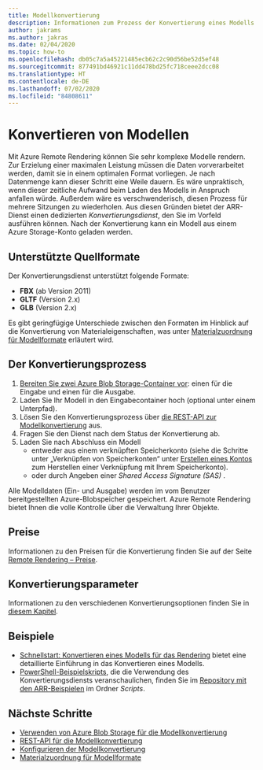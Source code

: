 ```yaml
---
title: Modellkonvertierung
description: Informationen zum Prozess der Konvertierung eines Modells für das Rendering
author: jakrams
ms.author: jakras
ms.date: 02/04/2020
ms.topic: how-to
ms.openlocfilehash: db05c7a5a45221485ecb62c2c90d56be52d5ef48
ms.sourcegitcommit: 877491bd46921c11dd478bd25fc718ceee2dcc08
ms.translationtype: HT
ms.contentlocale: de-DE
ms.lasthandoff: 07/02/2020
ms.locfileid: "84808611"
---
```

# <a name="convert-models"></a>Konvertieren von Modellen

Mit Azure Remote Rendering können Sie sehr komplexe Modelle rendern. Zur Erzielung einer maximalen Leistung müssen die Daten vorverarbeitet werden, damit sie in einem optimalen Format vorliegen. Je nach Datenmenge kann dieser Schritt eine Weile dauern. Es wäre unpraktisch, wenn dieser zeitliche Aufwand beim Laden des Modells in Anspruch anfallen würde. Außerdem wäre es verschwenderisch, diesen Prozess für mehrere Sitzungen zu wiederholen. Aus diesen Gründen bietet der ARR-Dienst einen dedizierten *Konvertierungsdienst*, den Sie im Vorfeld ausführen können.
Nach der Konvertierung kann ein Modell aus einem Azure Storage-Konto geladen werden.

## <a name="supported-source-formats"></a>Unterstützte Quellformate

Der Konvertierungsdienst unterstützt folgende Formate:

- **FBX** (ab Version 2011)
- **GLTF** (Version 2.x)
- **GLB** (Version 2.x)

Es gibt geringfügige Unterschiede zwischen den Formaten im Hinblick auf die Konvertierung von Materialeigenschaften, was unter [Materialzuordnung für Modellformate](../../reference/material-mapping.md) erläutert wird.

## <a name="the-conversion-process"></a>Der Konvertierungsprozess

1. [Bereiten Sie zwei Azure Blob Storage-Container vor](blob-storage.md): einen für die Eingabe und einen für die Ausgabe.
1. Laden Sie Ihr Modell in den Eingabecontainer hoch (optional unter einem Unterpfad).
1. Lösen Sie den Konvertierungsprozess über [die REST-API zur Modellkonvertierung](conversion-rest-api.md) aus.
1. Fragen Sie den Dienst nach dem Status der Konvertierung ab.
1. Laden Sie nach Abschluss ein Modell
    - entweder aus einem verknüpften Speicherkonto (siehe die Schritte unter „Verknüpfen von Speicherkonten“ unter [Erstellen eines Kontos](../create-an-account.md#link-storage-accounts) zum Herstellen einer Verknüpfung mit Ihrem Speicherkonto).
    - oder durch Angeben einer *Shared Access Signature (SAS)* .

Alle Modelldaten (Ein- und Ausgabe) werden im vom Benutzer bereitgestellten Azure-Blobspeicher gespeichert. Azure Remote Rendering bietet Ihnen die volle Kontrolle über die Verwaltung Ihrer Objekte.

## <a name="pricing"></a>Preise

Informationen zu den Preisen für die Konvertierung finden Sie auf der Seite [Remote Rendering – Preise](https://azure.microsoft.com/pricing/details/remote-rendering).


## <a name="conversion-parameters"></a>Konvertierungsparameter

Informationen zu den verschiedenen Konvertierungsoptionen finden Sie in [diesem Kapitel](configure-model-conversion.md).

## <a name="examples"></a>Beispiele

- [Schnellstart: Konvertieren eines Modells für das Rendering](../../quickstarts/convert-model.md) bietet eine detaillierte Einführung in das Konvertieren eines Modells.
- [PowerShell-Beispielskripts](../../samples/powershell-example-scripts.md), die die Verwendung des Konvertierungsdiensts veranschaulichen, finden Sie im [Repository mit den ARR-Beispielen](https://github.com/Azure/azure-remote-rendering) im Ordner *Scripts*.

## <a name="next-steps"></a>Nächste Schritte

- [Verwenden von Azure Blob Storage für die Modellkonvertierung](blob-storage.md)
- [REST-API für die Modellkonvertierung](conversion-rest-api.md)
- [Konfigurieren der Modellkonvertierung](configure-model-conversion.md)
- [Materialzuordnung für Modellformate](../../reference/material-mapping.md)

